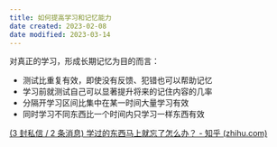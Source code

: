 ```yaml
---
title: 如何提高学习和记忆能力
date created: 2023-02-08
date modified: 2023-03-14
---
```


对真正的学习，形成长期记忆为目的而言：

- 测试比重复有效，即使没有反馈、犯错也可以帮助记忆
- 学习前就测试自己可以显著提升将来的记住内容的几率
- 分隔开学习区间比集中在某一时间大量学习有效
- 同时学习不同东西比一个时间内只学习一样东西有效

[(3 封私信 / 2 条消息) 学过的东西马上就忘了怎么办？ - 知乎 (zhihu.com)](https://www.zhihu.com/question/27252044/answer/109590714)

